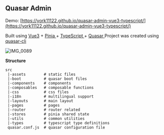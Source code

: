 ## Quasar Admin

Demo: [https://york11122.github.io/quasar-admin-vue3-typescript/](https://york11122.github.io/quasar-admin-vue3-typescript/)

Built using [Vue3](https://vuejs.org/) + [Pinia ](https://pinia.vuejs.org/)+ [TypeScript ](https://www.typescriptlang.org/)+ [Quasar ](https://quasar.dev/)
Project was created using [quasar-cli](https://quasar.dev/start/quasar-cli)

![IMG_0089](https://user-images.githubusercontent.com/21119213/233841029-643ff5fe-294d-4449-a512-049915de7051.jpeg)

**Structure**
``` 
src
 |-assets        # static files
 |-boot          # quasar boot files
 |-components    # components
 |-composables   # composable functions
 |-css           # css files
 |-i18n          # multilingual support
 |-layouts       # main layout
 |-pages         # pages
 |-router        # router related
 |-stores        # pinia shared state
 |-utils         # common utilities
 |-types         # typescript type definitions
 quasar.conf.js  # quasar configuration file
 
``` 
